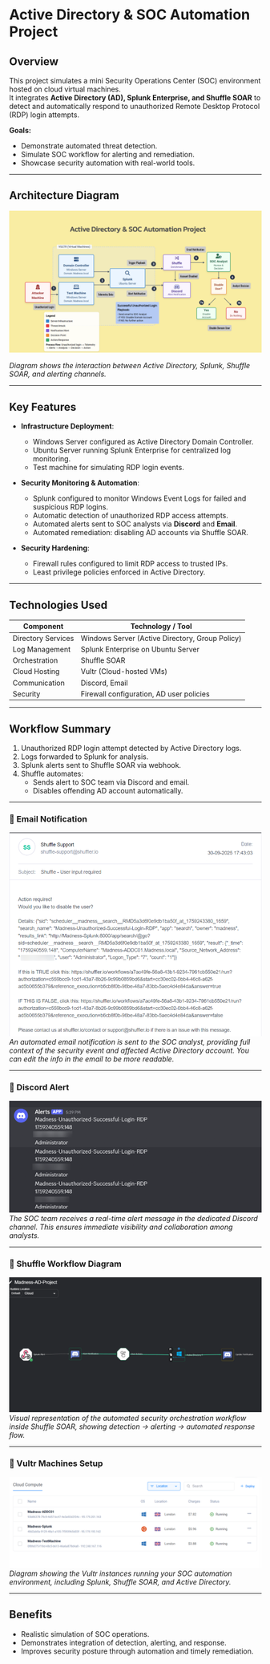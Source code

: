 # Active Directory & SOC Automation Project  

## Overview  
This project simulates a mini Security Operations Center (SOC) environment hosted on cloud virtual machines.  
It integrates **Active Directory (AD), Splunk Enterprise, and Shuffle SOAR** to detect and automatically respond to unauthorized Remote Desktop Protocol (RDP) login attempts.  

**Goals:**  
- Demonstrate automated threat detection.  
- Simulate SOC workflow for alerting and remediation.  
- Showcase security automation with real-world tools.  

---

## Architecture Diagram  
![Workflow Diagram](assets/workflow-diagram.png)  

*Diagram shows the interaction between Active Directory, Splunk, Shuffle SOAR, and alerting channels.*  

---

## Key Features  
- **Infrastructure Deployment**:  
  - Windows Server configured as Active Directory Domain Controller.  
  - Ubuntu Server running Splunk Enterprise for centralized log monitoring.  
  - Test machine for simulating RDP login events.  

- **Security Monitoring & Automation**:  
  - Splunk configured to monitor Windows Event Logs for failed and suspicious RDP logins.  
  - Automatic detection of unauthorized RDP access attempts.  
  - Automated alerts sent to SOC analysts via **Discord** and **Email**.  
  - Automated remediation: disabling AD accounts via Shuffle SOAR.  

- **Security Hardening**:  
  - Firewall rules configured to limit RDP access to trusted IPs.  
  - Least privilege policies enforced in Active Directory.  

---

## Technologies Used  
| Component | Technology / Tool |
|-----------|---------------------|
| Directory Services | Windows Server (Active Directory, Group Policy) |
| Log Management | Splunk Enterprise on Ubuntu Server |
| Orchestration | Shuffle SOAR |
| Cloud Hosting | Vultr (Cloud-hosted VMs) |
| Communication | Discord, Email |
| Security | Firewall configuration, AD user policies |

---

## Workflow Summary  
1. Unauthorized RDP login attempt detected by Active Directory logs.  
2. Logs forwarded to Splunk for analysis.  
3. Splunk alerts sent to Shuffle SOAR via webhook.  
4. Shuffle automates:  
   - Sends alert to SOC team via Discord and email.  
   - Disables offending AD account automatically.
     
---

### 🔹 Email Notification  
![Email Notification](assets/email-notification.png) 
*An automated email notification is sent to the SOC analyst, providing full context of the security event and affected Active Directory account.*
*You can edit the info in the email to be more readable.*

---

### 🔹 Discord Alert  
![Discord Alert](assets/discord-notification.png)  
*The SOC team receives a real-time alert message in the dedicated Discord channel. This ensures immediate visibility and collaboration among analysts.*

---

### 🔹 Shuffle Workflow Diagram  
![Shuffle Workflow](assets/shuffle-workflow.png)  
*Visual representation of the automated security orchestration workflow inside Shuffle SOAR, showing detection → alerting → automated response flow.*

---

### 🔹 Vultr Machines Setup  
![Vultr Machines](assets/machines.png)  
*Diagram showing the Vultr instances running your SOC automation environment, including Splunk, Shuffle SOAR, and Active Directory.*

---


## Benefits  
- Realistic simulation of SOC operations.  
- Demonstrates integration of detection, alerting, and response.  
- Improves security posture through automation and timely remediation.  

